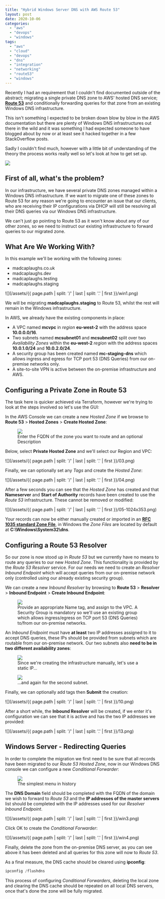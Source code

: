 ```yaml
---
title: "Hybrid Windows Server DNS with AWS Route 53"
layout: post
date: 2020-10-06
categories: 
  - "aws"
  - "devops"
  - "windows"
tags: 
  - "aws"
  - "cloud"
  - "devops"
  - "dns"
  - "integration"
  - "networking"
  - "route53"
  - "windows"
---
```


Recently I had an requirement that I couldn't find documented outside of the abstract; migrating a single private DNS zone to AWS' hosted DNS service; [**Route 53**](https://aws.amazon.com/route53/) and conditionally forwarding queries for that zone from an existing Windows DNS infrastructure.

This isn't something I expected to be broken down blow by blow in the AWS documentation but there are plenty of Windows DNS infrastructures out there in the wild and it was something I had expected someone to have blogged about by now or at least see it hacked together in a few StackOverflow posts.

Sadly I couldn't find much, however with a little bit of understanding of the theory the process works really well so let's look at how to get set up.

<img src="/assets/{{ page.path | split: '/' | last | split: '.' | first }}/01.png" class="scaled-img-75">

## First of all, what's the problem?

In our infrastructure, we have several private DNS zones managed within a Windows DNS infrastructure. If we want to migrate one of these zones to Route 53 for any reason we're going to encounter an issue that our clients, who are receiving their IP configurations via DHCP will still be resolving all their DNS queries via our Windows DNS infrastructure.

We can't just go pointing to Route 53 as it won't know about any of our other zones, so we need to instruct our existing infrastructure to forward queries to our migrated zone.

## What Are We Working With?

In this example we'll be working with the following zones:

- madcaplaughs.co.uk
- madcaplaughs.dev
- madcaplaughs.testing
- madcaplaughs.staging

![](/assets/{{ page.path | split: '/' | last | split: '.' | first }}/win1.png)

We will be migrating **madcaplaughs.staging** to Route 53, whilst the rest will remain in the Windows infrastructure.

In AWS, we already have the existing components in place:

- A VPC named **mcvpc** in _region_ **eu-west-2** with the address space **10.0.0.0/16**.
- Two subnets named **mcsubnet01** and **mcsubnet02** split over two _Availability Zones_ within the **eu-west-2** _region_ with the address spaces **10.0.1.0/24** and **10.0.2.0/24**.
- A security group has been created named **mc-staging-dns** which allows ingress and egress for TCP port 53 (DNS Queries) from our on-premise networks only.
- A site-to-site VPN is active between the on-premise infrastructure and AWS.

## Configuring a Private Zone in Route 53

The task here is quicker achieved via Terraform, however we're trying to look at the steps involved so let's use the GUI:

In the AWS Console we can create a new _Hosted Zone_ if we browse to **Route 53** \> **Hosted Zones** > **Create Hosted Zone**:

<figure>
  <img src="/assets/{{ page.path | split: '/' | last | split: '.' | first }}/02.png">
  <figcaption>Enter the FQDN of the zone you want to route and an optional Description</figcaption>
</figure>

Below, select **Private Hosted Zone** and we'll select our Region and VPC:

![](/assets/{{ page.path | split: '/' | last | split: '.' | first }}/03.png)

Finally, we can optionally set any _Tags_ and create the _Hosted Zone_:

![](/assets/{{ page.path | split: '/' | last | split: '.' | first }}/04.png)

After a few seconds you can see that the _Hosted Zone_ has created and that **Nameserver** and **Start of Authority** records have been created to use the _Route 53_ infrastructure. These cannot be removed or modified:

![](/assets/{{ page.path | split: '/' | last | split: '.' | first }}/05-1024x353.png)

Your records can now be either manually created or imported in an **[RFC 1035 standard Zone File](https://tools.ietf.org/html/rfc1035)**, in Windows the _Zone Files_ are located by default at **C:\\Windows\\System32\\dns**.

## Configuring a Route 53 Resolver

So our zone is now stood up in _Route 53_ but we currently have no means to route any queries to our new _Hosted Zone_. This functionality is provided by the _Route 53 Resolver_ service. For our needs we need to create an _Resolver Inbound Endpoint_ which will accept queries from our on-premise network only (controlled using our already existing security group).

We can create a new _Inbound Resolver_ by browsing to **Route 53** \> **Resolver** \> **Inbound Endpoint** > **Create Inbound Endpoint**:

<figure>
  <img src="/assets/{{ page.path | split: '/' | last | split: '.' | first }}/07.png">
  <figcaption>Provide an appropriate Name tag, and assign to the VPC. A Security Group is mandatory so we'll use an existing group which allows ingress/egress on TCP port 53 (DNS Queries) to/from our on-premise networks.</figcaption>
</figure>

An _Inbound Endpoint_ must have **at least** two IP addresses assigned to it to accept DNS queries, these IPs should be provided from subnets which are routable from our on-premise network. Our two subnets also **need to be in two different availability zones**:

<figure>
  <img src="/assets/{{ page.path | split: '/' | last | split: '.' | first }}/08.png">
  <figcaption>Since we're creating the infrastructure manually, let's use a static IP...</figcaption>
</figure>

<figure>
  <img src="/assets/{{ page.path | split: '/' | last | split: '.' | first }}/09.png">
  <figcaption>...and again for the second subnet.</figcaption>
</figure>

Finally, we can optionally add tags then **Submit** the creation:

![](/assets/{{ page.path | split: '/' | last | split: '.' | first }}/10.png)

After a short while, the **Inbound Resolver** will be created, if we enter it's configuration we can see that it is active and has the two IP addresses we provided:

![](/assets/{{ page.path | split: '/' | last | split: '.' | first }}/13.png)

## Windows Server - Redirecting Queries

In order to complete the migration we first need to be sure that all records have been migrated to our _Route 53 Hosted Zone_, now in our Windows DNS console we can configure a new _Conditional Forwarder_:

<figure>
  <img src="/assets/{{ page.path | split: '/' | last | split: '.' | first }}/win2.png">
  <figcaption>The simplest menu in history</figcaption>
</figure>

The **DNS Domain** field should be completed with the FQDN of the domain we wish to forward to _Route 53_ and the **IP addresses of the master servers** list should be completed with the IP addresses used for our _Resolver Inbound Endpoint_.

![](/assets/{{ page.path | split: '/' | last | split: '.' | first }}/win3.png)

Click OK to create the _Conditional Forwarder_:

![](/assets/{{ page.path | split: '/' | last | split: '.' | first }}/win4.png)

Finally, delete the zone from the on-premise DNS server, as you can see above it has been deleted and all queries for this zone will now to _Route 53_.

As a final measure, the DNS cache should be cleared using **ipconfig**:

```powershell
ipconfig /flushdns
```

This process of configuring _Conditional_ _Forwarders_, deleting the local zone and clearing the DNS cache should be repeated on all local DNS servers, once that's done the zone will be fully migrated.
